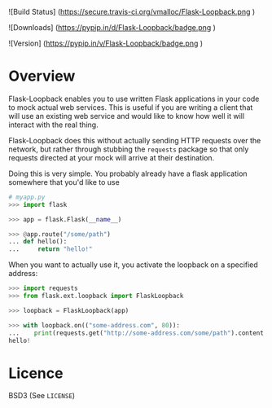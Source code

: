![Build Status] (https://secure.travis-ci.org/vmalloc/Flask-Loopback.png )

![Downloads] (https://pypip.in/d/Flask-Loopback/badge.png )

![Version] (https://pypip.in/v/Flask-Loopback/badge.png )

Overview
========

Flask-Loopback enables you to use written Flask applications in your code to mock actual web services. This is useful if you are writing a client that will use an existing web service and would like to know how well it will interact with the real thing.

Flask-Loopback does this without actually sending HTTP requests over the network, but rather through stubbing the `requests` package so that only requests directed at your mock will arrive at their destination.

Doing this is very simple. You probably already have a flask application somewhere that you'd like to use

```python
# myapp.py
>>> import flask

>>> app = flask.Flask(__name__)

>>> @app.route("/some/path")
... def hello():
...     return "hello!"

```

When you want to actually use it, you activate the loopback on a specified address:

```python
>>> import requests
>>> from flask.ext.loopback import FlaskLoopback

>>> loopback = FlaskLoopback(app)

>>> with loopback.on(("some-address.com", 80)):
...    print(requests.get("http://some-address.com/some/path").content.decode("utf-8"))
hello!

```

Licence
=======

BSD3 (See `LICENSE`)

